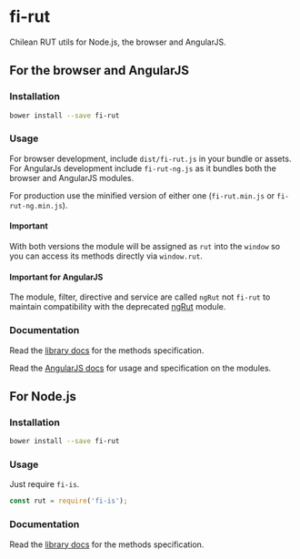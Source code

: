# fi-rut

Chilean RUT utils for Node.js, the browser and AngularJS.

## For the browser and AngularJS

### Installation

```sh
bower install --save fi-rut
```

### Usage

For browser development, include `dist/fi-rut.js` in your bundle or assets. For AngularJs development include `fi-rut-ng.js` as it bundles both the browser and AngularJS modules.

For production use the minified version of either one (`fi-rut.min.js` or `fi-rut-ng.min.js`).

#### Important

With both versions the module will be assigned as `rut` into the `window` so you can access its methods directly via `window.rut`.

#### Important for AngularJS

The module, filter, directive and service are called `ngRut` not `fi-rut` to maintain compatibility with the deprecated [ngRut](https://github.com/FinalDevStudio/ng-rut) module.

### Documentation
Read the [library docs](docs/lib.md) for the methods specification.

Read the [AngularJS docs](docs/angular.md) for usage and specification on the modules.

## For Node.js

### Installation

```sh
bower install --save fi-rut
```

### Usage

Just require `fi-is`.

```javascript
const rut = require('fi-is');
```

### Documentation

Read the [library docs](docs/lib.md) for the methods specification.
